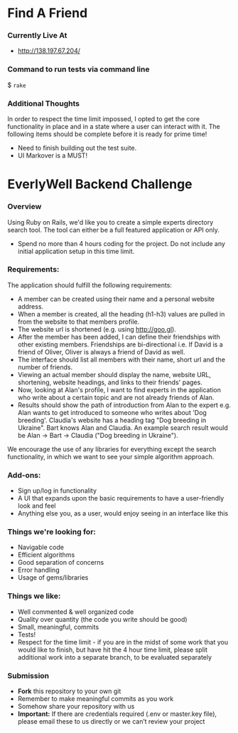 # Find A Friend

### Currently Live At

* http://138.197.67.204/

### Command to run tests via command line

$ `rake`


### Additional Thoughts

In order to respect the time limit impossed, I opted to get the core functionality in place and in a state where a user can interact with it. The following items should be complete before it is ready for prime time!


* Need to finish building out the test suite.
* UI Markover is a MUST!



# EverlyWell Backend Challenge

### Overview

Using Ruby on Rails, we'd like you to create a simple experts directory search tool. The tool can either be a full featured application or API only.

* Spend no more than 4 hours coding for the project. Do not include any initial application setup in this time limit.

### Requirements:

The application should fulfill the following requirements:

* A member can be created using their name and a personal website address.
* When a member is created, all the heading (h1-h3) values are pulled in from the website to that members profile.
* The website url is shortened (e.g. using http://goo.gl).
* After the member has been added, I can define their friendships with other existing members. Friendships are bi-directional i.e. If David is a friend of Oliver, Oliver is always a friend of David as well.
* The interface should list all members with their name, short url and the number of friends.
* Viewing an actual member should display the name, website URL, shortening, website headings, and links to their friends' pages.
* Now, looking at Alan's profile, I want to find experts in the application who write about a certain topic and are not already friends of Alan.
* Results should show the path of introduction from Alan to the expert e.g. Alan wants to get introduced to someone who writes about 'Dog breeding'. Claudia's website has a heading tag "Dog breeding in Ukraine". Bart knows Alan and Claudia. An example search result would be Alan -> Bart -> Claudia ("Dog breeding in Ukraine").

We encourage the use of any libraries for everything except the search functionality, in which we want to see your simple algorithm approach.

### Add-ons:

* Sign up/log in functionality
* A UI that expands upon the basic requirements to have a user-friendly look and feel
* Anything else you, as a user, would enjoy seeing in an interface like this

### Things we're looking for:

* Navigable code
* Efficient algorithms
* Good separation of concerns
* Error handling
* Usage of gems/libraries

### Things we like:

* Well commented & well organized code
* Quality over quantity (the code you write should be good) 
* Small, meaningful, commits
* Tests!
* Respect for the time limit - if you are in the midst of some work that you would like to finish, but have hit the 4 hour time limit, please split additional work into a separate branch, to be evaluated separately

### Submission

* __Fork__ this repository to your own git
* Remember to make meaningful commits as you work
* Somehow share your repository with us
* __Important:__ If there are credentials required (.env or master.key file), please email these to us directly or we can’t review your project
